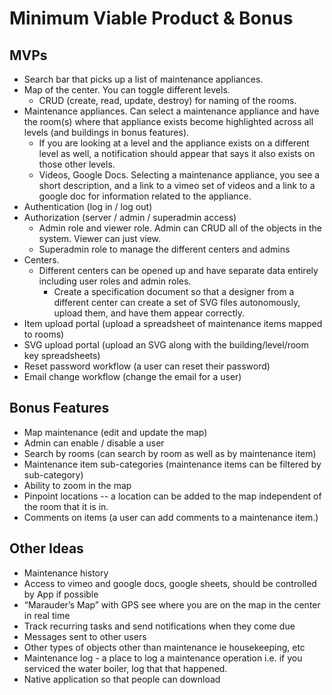 # Minimum Viable Product & Bonus

## MVPs
- Search bar that picks up a list of maintenance appliances.
- Map of the center. You can toggle different levels. 
  - CRUD (create, read, update, destroy) for naming of the rooms. 
- Maintenance appliances. Can select a maintenance appliance and have the room(s) where that appliance exists become highlighted across all levels (and buildings in bonus features). 
  - If you are looking at a level and the appliance exists on a different level as well, a notification should appear that says it also exists on those other levels. 
  - Videos, Google Docs. Selecting a maintenance appliance, you see a short description, and a link to a vimeo set of videos and a link to a google doc for information related to the appliance. 
- Authentication (log in / log out)
- Authorization (server / admin / superadmin access)
  - Admin role and viewer role. Admin can CRUD all of the objects in the system. Viewer can just view.
  - Superadmin role to manage the different centers and admins
- Centers. 
  - Different centers can be opened up and have separate data entirely including user roles and admin roles. 
    - Create a specification document so that a designer from a different center can create a set of SVG files autonomously, upload them, and have them appear correctly. 
- Item upload portal (upload a spreadsheet of maintenance items mapped to rooms)
- SVG upload portal (upload an SVG along with the building/level/room key spreadsheets)
- Reset password workflow (a user can reset their password)
- Email change workflow (change the email for a user)

## Bonus Features
- Map maintenance (edit and update the map)
- Admin can enable / disable a user
- Search by rooms (can search by room as well as by maintenance item)
- Maintenance item sub-categories (maintenance items can be filtered by sub-category)
- Ability to zoom in the map
- Pinpoint locations -- a location can be added to the map independent of the room that it is in. 
- Comments on items (a user can add comments to a maintenance item.)

## Other Ideas
- Maintenance history
- Access to vimeo and google docs, google sheets, should be controlled by App if possible
- “Marauder’s Map” with GPS see where you are on the map in the center in real time
- Track recurring tasks and send notifications when they come due
- Messages sent to other users
- Other types of objects other than maintenance ie housekeeping, etc
- Maintenance log - a place to log a maintenance operation i.e. if you serviced the water boiler, log that that happened. 
- Native application so that people can download
